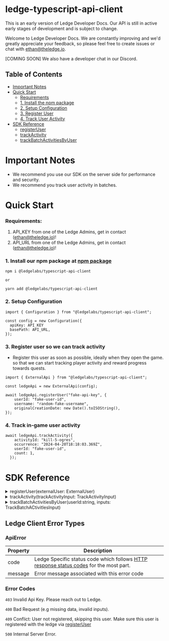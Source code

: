 # ledge-typescript-api-client

This is an early version of Ledge Developer Docs. Our API is still in active early stages of development and is subject to change.

Welcome to Ledge Developer Docs. We are constantly improving and we'd greatly appreciate your feedback, so please feel free to create issues or chat with ethan@theledge.io.

[COMING SOON] We also have a developer chat in our Discord.

## Table of Contents

- [Important Notes](#important-notes)
- [Quick Start](#quick-start)
  - [Requirements](#requirements)
  - [1. Install the npm package](#1-install-the-npm-package)
  - [2. Setup Configuration](#2-setup-configuration)
  - [3. Register User](#3-register-user)
  - [4. Track User Activity](#4-track-user-activity)
- [SDK Reference](#sdk-reference)
  - [registerUser](#registeruserexternaluser-externaluser)
  - [trackActivity](#trackactivitytrackactivityinput-trackactivityinput)
  - [trackBatchActivitiesByUser](#trackbatchactivitiesbyuseruseridstring-inputs-trackbatchactivitiesinput)

# Important Notes

- We recommend you use our SDK on the server side for performance and security.
- We recommend you track user activity in batches.

# Quick Start

### Requirements:

1. API_KEY from one of the Ledge Admins, get in contact (ethan@theledge.io)!
2. API_URL from one of the Ledge Admins, get in contact (ethan@theledge.io)!

### 1. Install our npm package at [npm package](https://www.npmjs.com/package/@ledgelabs/typescript-api-client)

```
npm i @ledgelabs/typescript-api-client

or

yarn add @ledgelabs/typescript-api-client
```

### 2. Setup Configuration

```
import { Configuration } from "@ledgelabs/typescript-api-client";

const config = new Configuration({
  apiKey: API_KEY
  basePath: API_URL,
});
```

### 3. Register user so we can track activity

- Register this user as soon as possible, ideally when they open the game. so that we can start tracking player activity and reward progress towards quests.

```
import { ExternalApi } from "@ledgelabs/typescript-api-client";

const ledgeApi = new ExternalApi(config);

await ledgeApi.registerUser("fake-api-key", {
    userId: "fake-user-id",
    username: "random-fake-username",
    originalCreationDate: new Date().toISOString(),
});
```

### 4. Track in-game user activity

```
await ledgeApi.trackActivity({
    activityId: "kill-5-ogres",
    occurrence: "2024-04-20T18:18:03.369Z",
    userId: "fake-user-id",
    count: 1,
  });
```

# SDK Reference

<details>
<summary>registerUser(externalUser: ExternalUser)</summary>

#### Description

Registers this user (externally) with Ledge, so we can begin tracking their in game activity

Ideally, call this method as soon as this user starts the game.

#### Params

```
export interface ExternalUser {
    originalCreationDate?: string;
    userId: string;
    username: string;
}
```

_originalCreationDate_ is used for attribution purposes and revenue sharing but is optional, leaving this undefined will simply not attribute this user's acquisition and consequently no revenue shared. **Input this parameter if unsure**.

_username_ does not need to be unique.

_userId_ must be unique for each player within a game (per API_KEY)

#### Return Type

```
export interface RegisterUser200Response {
    linkingCode: string;
    ledgeLink: string;
}
```

_linkingCode_ is a unique code per user per game, used to identify your registered user with a Ledge account.

_ledgeLink_ is a link to Ledge login page with a linking code.

</details>

<details>
<summary>trackActivity(trackActivityInput: TrackActivityInput)</summary>

#### Description

Tracks a single game activity/event from a user.

In order to prevent tracking duplicate activities **each userId, activityId, and occurrence when combined should be unique**.

Use this method, if there are no plans to track activities in batches. Otherwise, tracking activities in batches is preferred for efficiency and to reduce load on our systems.

#### Params

```
export interface TrackActivityInput {
    occurrence: string;
    count?: number;
    activityId: string;
    userId: string;
}

```

_occurrence_ is the datetime of when this event occurred in ISO format. Example: 2024-04-20T18:18:03.369Z

_count_ is the number of times this event happened. Default is 1.

_activityId_ is similar to an analytics tracking event name which is used to identify activities with their quests.

_userId_ is the same userId used to register this user.

#### Return Type

```
export interface TrackActivity200Response {
  message: string;
  data: {
    activityId: string;
    userId: string;
    count: number;
    occurence: Date;
    processed: boolean;
  } | null;
}
```

_message_ indicating activity has been successfully recorded and has been queued for processing.

_data_ is null if no activity was tracked. Otherwise, returns tracked activity data.

</details>

<details>
<summary>trackBatchActivitiesByUser(userId:string, inputs: TrackBatchACtivitIesInput)</summary>

#### Description

Track an array of game activities (events) for a given user ID.

This method is similar to [trackActivity](#trackactivitytrackactivityinput-trackactivityinput), but it allows tracking multiple activities in a single request.

#### Params

```
userId: string

export interface TrackBatchActivitiesInput = {
  activityId: string;
  count?: number;
  occurrence: string;
}[];

```

See [trackActivity](#trackactivitytrackactivityinput-trackactivityinput) for details about params.

#### Return Type

```
export interface TrackBatchActivitiesByUser200Response {
    'count': number;
    'message': string;
}

```

count indicating the number of succesfully inserted activities.

message indicating activity has been successfully recorded and has been queued for processing.

</details>

## Ledge Client Error Types

### ApiError

| Property | Description                                                                                                                                         |
| -------- | --------------------------------------------------------------------------------------------------------------------------------------------------- |
| code     | Ledge Specific status code which follows [HTTP response status codes](#https://developer.mozilla.org/en-US/docs/Web/HTTP/Status) for the most part. |
| message  | Error message associated with this error code                                                                                                       |

### Error Codes

`403` Invalid Api Key. Please reach out to Ledge.

`400` Bad Request (e.g missing data, invalid inputs).

`409` Conflict: User not registered, skipping this user. Make sure this user is registered with the ledge via [registerUser](#registeruserexternaluser-externaluser)

`500` Internal Server Error.
